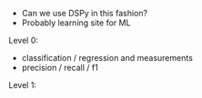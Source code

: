 
- Can we use DSPy in this fashion?
- Probably learning site for ML

Level 0:
- classification / regression and measurements
- precision / recall / f1


Level 1:
